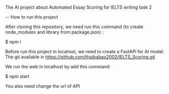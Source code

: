 The AI project about Automated Essay Scoring for IELTS writing task 2

-- How to run this project

After cloning this repository, we need run this command (to create node_modules and library from package.json) :

$ npm i

Before run this project in locahost, we need to create a FastAPi for AI model. The git available in https://github.com/thaibabao2002/IELTS_Scoring.git

We run the web in localhost by add this command:

$ npm start

You also need change the url of API 
